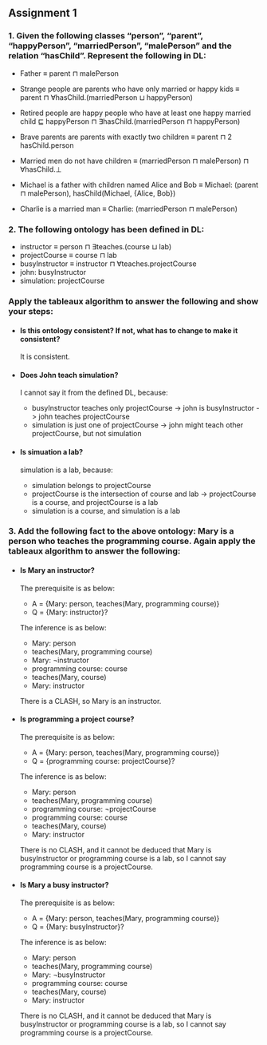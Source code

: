 ## Assignment 1

### 1. Given the following classes “person”, “parent”, “happyPerson”, “marriedPerson”, “malePerson” and the relation “hasChild”. Represent the following in DL:

* Father ≡ parent ⊓ malePerson

* Strange people are parents who have only married or happy kids ≡ parent ⊓ ∀hasChild.(marriedPerson ⊔ happyPerson)

* Retired people are happy people who have at least one happy married child ⊑ happyPerson ⊓ ∃hasChild.(marriedPerson ⊓ happyPerson)

* Brave parents are parents with exactly two children ≡ parent ⊓ 2 hasChild.person

* Married men do not have children ≡ (marriedPerson ⊓ malePerson) ⊓ ∀hasChild.⊥

* Michael is a father with children named Alice and Bob ≡ Michael: (parent ⊓ malePerson), hasChild(Michael, {Alice, Bob})

* Charlie is a married man ≡ Charlie: (marriedPerson ⊓ malePerson)


### 2. The following ontology has been defined in DL:

* instructor ≡ person ⊓ ∃teaches.(course ⊔ lab)
* projectCourse ≡ course ⊓ lab
* busyInstructor ≡ instructor ⊓ ∀teaches.projectCourse
* john: busyInstructor
* simulation: projectCourse

 ### Apply the tableaux algorithm to answer the following and show your steps:

* #### Is this ontology consistent? If not, what has to change to make it consistent?

	It is consistent.

* #### Does John teach simulation?

	I cannot say it from the defined DL, because:

	* busyInstructor teaches only projectCourse -> john is busyInstructor -> john teaches projectCourse
	* simulation is just one of projectCourse -> john might teach other projectCourse, but not simulation

* #### Is simuation a lab?

	simulation is a lab, because:

	* simulation belongs to projectCourse
	* projectCourse is the intersection of course and lab -> projectCourse is a course, and projectCourse is a lab
	* simulation is a course, and simulation is a lab


### 3. Add the following fact to the above ontology: Mary is a person who teaches the programming course. Again apply the tableaux algorithm to answer the following:

* #### Is Mary an instructor?

	The prerequisite is as below:

	* A = {Mary: person, teaches(Mary, programming course)}
	* Q = {Mary: instructor}?

	The inference is as below:

	* Mary: person
	* teaches(Mary, programming course)
	* Mary: ¬instructor
	* programming course: course
	* teaches(Mary, course)
	* Mary: instructor

	There is a CLASH, so Mary is an instructor.

* #### Is programming a project course?

	The prerequisite is as below:

	* A = {Mary: person, teaches(Mary, programming course)}
	* Q = {programming course: projectCourse}?

	The inference is as below:

	* Mary: person
	* teaches(Mary, programming course)
	* programming course: ¬projectCourse
	* programming course: course
	* teaches(Mary, course)
	* Mary: instructor

	There is no CLASH, and it cannot be deduced that Mary is busyInstructor or programming course is a lab, so I cannot say programming course is a projectCourse.

* #### Is Mary a busy instructor?

	The prerequisite is as below:

	* A = {Mary: person, teaches(Mary, programming course)}
	* Q = {Mary: busyInstructor}?

	The inference is as below:

	* Mary: person
	* teaches(Mary, programming course)
	* Mary: ¬busyInstructor
	* programming course: course
	* teaches(Mary, course)
	* Mary: instructor

	There is no CLASH, and it cannot be deduced that Mary is busyInstructor or programming course is a lab, so I cannot say programming course is a projectCourse.


